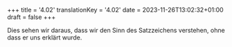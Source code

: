+++
title = '4.02'
translationKey = '4.02'
date = 2023-11-26T13:02:32+01:00
draft = false
+++

Dies sehen wir daraus, dass wir den Sinn des Satzzeichens verstehen, ohne dass er uns erklärt wurde.
